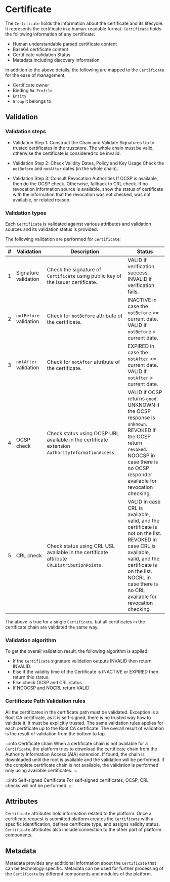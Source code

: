 # Certificate

The `Certificate` holds the information about the certificate and its lifecycle. It represents the certificate in a human-readable format. `Certificate` holds the following information of any certificate:

- Human understandable parsed certificate content
- Base64 certificate content
- Certificate validation Status
- Metadata including discovery information

In addition to the above details, the following are mapped to the `Certificate` for the ease of management,

- Certificate owner
- Binding `RA Profile`
- `Entity`
- `Group` it belongs to

## Validation

### Validation steps

- Validation Step 1: Construct the Chain and Validate Signatures
Up to trusted certificates in the truststore.
The whole chain must be valid, otherwise the certificate is considered to be invalid.

- Validation Step 2: Check Validity Dates, Policy and Key Usage
Check the `notBefore` and `notAfter` dates (in the whole chain).

- Validation Step 3: Consult Revocation Authorities
If OCSP is available, then do the OCSP check.
Otherwise, fallback to CRL check.
If no revocation information source is available, show the status of certificate with the information that the revocation was not checked, was not available, or related reason.

### Validation types

Each `Certificate` is validated against various attributes and validation sources and its validation status is provided.

The following validation are performed for `Certificate`:

| #   | Validation            | Description                                                                    | Status                                                                                                                                                                                                             |
| --- | --------------- | ------------------------------------------------------------------------------ | ------------------------------------------------------------------------------------------------------------------------------------------------------------------------------------------------------------------ |
| 1   | Signature validation | Check the signature of `Certificate` using public key of the issuer certificate. | <span class="badge badge--success">VALID</span> if verification success.<br/><span class="badge badge--danger">INVALID</span> if verification fails.                                                                                                                                   |
| 2   | `notBefore` validation | Check for `notBefore` attribute of the certificate.                       | <span class="badge badge--secondary">INACTIVE</span> in case the `notBefore` >= current date.<br/><span class="badge badge--success">VALID</span> if `notBefore` < current date.                                                                                                           |
| 3   | `notAfter` validation | Check for `notAfter` attribute of the certificate.                        | <span class="badge badge--warning">EXPIRED</span> in case the `notAfter` <= current date.<br/><span class="badge badge--success">VALID</span> if `notAfter` > current date.                                                                                       |
| 4   | OCSP check      | Check status using OCSP URL available in the certificate extension `AuthorityInformationAccess`.                      | <span class="badge badge--success">VALID</span> if OCSP returns `good`.<br/><span class="badge badge--secondary">UNKNOWN</span> if the OCSP response is `unknown`.<br/><span class="badge badge--danger">REVOKED</span> if the OCSP return `revoked`.<br/><span class="badge badge--secondary">NOOCSP</span> in case there is no OCSP responder available for revocation checking.        |
| 5   | CRL check       | Check status using CRL USL available in the certificate attribute `CRLDistributionPoints`.                    | <span class="badge badge--success">VALID</span> in case CRL is available, valid, and the certificate is not on the list.<br/><span class="badge badge--danger">REVOKED</span> in case CRL is available, valid, and the certificate is on the list.<br/><span class="badge badge--secondary">NOCRL</span> in case there is no CRL available for revocation checking. |

The above is true for a single `Certificate`, but all certificates in the certificate chain are validated the same way.

### Validation algorithm

To get the overall validation result, the following algorithm is applied:

- If the `Certificate` signature validation outputs <span class="badge badge--danger">INVALID</span> then return <span class="badge badge--danger">INVALID</span>.
- Else if the validity time of the Certificate is <span class="badge badge--secondary">INACTIVE</span> or <span class="badge badge--warning">EXPIRED</span> then return this status.
- Else check OCSP and CRL status.
- If <span class="badge badge--secondary">NOOCSP</span> and <span class="badge badge--secondary">NOCRL</span> return <span class="badge badge--success">VALID</span>

### Certificate Path Validation rules

All the certificates in the certificate path must be validated.
Exception is a Root CA certificate, as it is self-signed, there is no trusted way how to validate it, it must be explicitly trusted.
The same validation rules applies for each certificate up to the Root CA certificate.
The overall result of validation is the result of validation from the bottom to top.

:::info Certificate chain
When a certificate chain is not available for a `Certificate`, the platform tries to download the certificate chain from the Authority Information Access (AIA) extension. If found, the chain is downloaded until the root is available and the validation will be performed. if the complete certificate chain is not available, the validation is performed only using available certificates.
:::

:::info Self-signed Certificate
For self-signed certificates, OCSP, CRL checks will not be performed.
:::

## Attributes

`Certificate` attributes hold information related to the platform. Once a certificate request is submitted platform creates the `Certificate` with a specific identification, defines certificate type, and assigns validity status. `Certificate` attributes also include connection to the other part of platform components.

## Metadata

Metadata provides any additional information about the `Certificate` that can be technology specific.
Metadata can be used for further processing of the `Certificate` by different components and modules of the platform.